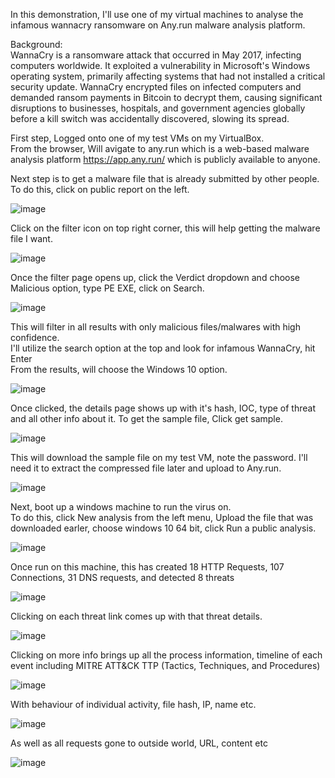 In this demonstration, I'll use one of my virtual machines to analyse the infamous wannacry ransomware on Any.run malware analysis platform.  

Background:  
WannaCry is a ransomware attack that occurred in May 2017, infecting computers worldwide. It exploited a vulnerability in Microsoft's Windows operating system, primarily affecting systems that had not installed a critical security update. WannaCry encrypted files on infected computers and demanded ransom payments in Bitcoin to decrypt them, causing significant disruptions to businesses, hospitals, and government agencies globally before a kill switch was accidentally discovered, slowing its spread.


First step, Logged onto one of my test VMs on my VirtualBox.  
From the browser, Will avigate to any.run which is a web-based malware analysis platform https://app.any.run/ which is publicly available to anyone.  

Next step is to get a malware file that is already submitted by other people.  
To do this, click on public report on the left.  

![image](https://github.com/user-attachments/assets/102f1bab-f019-4715-b503-fc04ae34d55e)  

Click on the filter icon on top right corner, this will help getting the malware file I want.  

![image](https://github.com/user-attachments/assets/3a1798bb-eb47-4b88-9636-4adfafa7afbd)

Once the filter page opens up, click the Verdict dropdown and choose Malicious option, type PE EXE, click on Search.  

![image](https://github.com/user-attachments/assets/082b0f58-82ff-46d0-98e5-e20ec71556ce)


This will filter in all results with only malicious files/malwares with high confidence.  
I'll utilize the search option at the top and look for infamous WannaCry, hit Enter  
From the results, will choose the Windows 10 option.  

![image](https://github.com/user-attachments/assets/11a215ab-1a91-44a5-b880-790891f3ab34)

Once clicked, the details page shows up with it's hash, IOC, type of threat and all other info about it. 
To get the sample file, Click get sample.   

![image](https://github.com/user-attachments/assets/d12d93f9-570d-438e-a744-12ae45215415)

This will download the sample file on my test VM, note the password. I'll need it to extract the compressed file later and upload to Any.run.

![image](https://github.com/user-attachments/assets/65ba7013-d00e-4d95-8570-81eb37313f8e)

Next, boot up a windows machine to run the virus on.  
To do this, click New analysis from the left menu, Upload the file that was downloaded earler, choose windows 10 64 bit, click Run a public analysis.  

![image](https://github.com/user-attachments/assets/3cc9b9d1-f76b-444f-b0f4-fa38c55c5113)

Once run on this machine, this has created 18 HTTP Requests, 107 Connections, 31 DNS requests, and detected 8 threats  

![image](https://github.com/user-attachments/assets/c7abe429-e053-4ccd-8e16-e632866ad5c8)

Clicking on each threat link comes up with that threat details.  

![image](https://github.com/user-attachments/assets/380c2474-e443-443c-b5d1-67ba1ca25291)

Clicking on more info brings up all the process information, timeline of each event including MITRE ATT&CK TTP (Tactics, Techniques, and Procedures)  

![image](https://github.com/user-attachments/assets/e2da01a1-2ab5-45b0-89bc-77a46d5839c6)

With behaviour of individual activity, file hash, IP, name etc.  

![image](https://github.com/user-attachments/assets/acd0866e-cfab-4e47-b694-07d4735e518d)

As well as all requests gone to outside world, URL, content etc  

![image](https://github.com/user-attachments/assets/f9f3672d-b532-4959-b3cb-8db9972c55e7)




